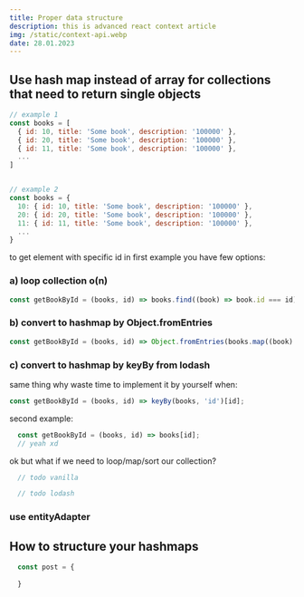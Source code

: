 ```yaml
---
title: Proper data structure
description: this is advanced react context article
img: /static/context-api.webp
date: 28.01.2023
---
```


## Use hash map instead of array for collections that need to return single objects

```js
// example 1
const books = [
  { id: 10, title: 'Some book', description: '100000' },
  { id: 20, title: 'Some book', description: '100000' },
  { id: 11, title: 'Some book', description: '100000' },
  ...
]


// example 2
const books = {
  10: { id: 10, title: 'Some book', description: '100000' },
  20: { id: 20, title: 'Some book', description: '100000' },
  11: { id: 11, title: 'Some book', description: '100000' },
  ...
}

```

to get element with specific id in first example you have few options:

### a) loop collection o(n)

```js
const getBookById = (books, id) => books.find((book) => book.id === id)
```

### b) convert to hashmap by Object.fromEntries
```js
const getBookById = (books, id) => Object.fromEntries(books.map((book) => [book.id, book]))[id];
```

### c) convert to hashmap by keyBy from lodash

same thing why waste time to implement it by yourself when:
```js
const getBookById = (books, id) => keyBy(books, 'id')[id];
```

second example:

```js
  const getBookById = (books, id) => books[id];
  // yeah xd
```

ok but what if we need to loop/map/sort our collection?

```js
  // todo vanilla

  // todo lodash
```

### use entityAdapter



## How to structure your hashmaps

```js
  const post = {
    
  }

```